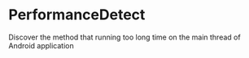 # PerformanceDetect
Discover the method that running too long time on the main thread of Android application
